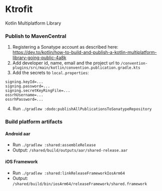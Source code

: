# Ktrofit

Kotlin Multiplatform Library

### Publish to MavenCentral

1) Registering a Sonatype account as described here: 
   https://dev.to/kotlin/how-to-build-and-publish-a-kotlin-multiplatform-library-going-public-4a8k
2) Add developer id, name, email and the project url to
   `/convention-plugins/src/main/kotlin/convention.publication.gradle.kts`
3) Add the secrets to `local.properties`:

```
signing.keyId=...
signing.password=...
signing.secretKeyRingFile=...
ossrhUsername=...
ossrhPassword=...
```

4) Run `./gradlew :dodo:publishAllPublicationsToSonatypeRepository`

### Build platform artifacts

#### Android aar

- Run `./gradlew :shared:assembleRelease`
- Output: `/shared/build/outputs/aar/shared-release.aar`

#### iOS Framework

- Run `./gradlew :shared:linkReleaseFrameworkIosArm64`
- Output: `/shared/build/bin/iosArm64/releaseFramework/shared.framework`
